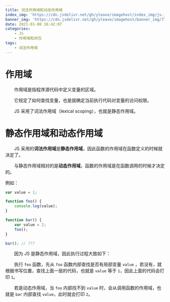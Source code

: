 ```yaml
---
title: 词法作用域和动态作用域
index_img: 'https://cdn.jsdelivr.net/gh/yleave/imagehost/index_img/js.jpg'
banner_img: 'https://cdn.jsdelivr.net/gh/yleave/imagehost/banner_img/71.jpg'
date: 2021-01-08 16:42:07
categories:
    - JS
    - 作用域和闭包
tags:
    - 词法作用域
---
```




# 作用域

&emsp;&emsp;作用域是指程序源代码中定义变量的区域。

&emsp;&emsp;它规定了如何查找变量，也是就确定当前执行代码对变量的访问权限。

&emsp;&emsp;JS 采用了词法作用域（lexical scoping），也就是静态作用域。

# 静态作用域和动态作用域

&emsp;&emsp;JS 采用的**词法作用域**是**静态作用域**，因此函数的作用域在函数定义的时候就决定了。

&emsp;&emsp;与静态作用域相对的是**动态作用域**，函数的作用域是在函数调用的时候才决定的。

例如：

```js
var value = 1;

function foo() {
    console.log(value);
}

function bar() {
    var value = 2;
    foo();
}

bar(); // ???
```

&emsp;&emsp;因为 JS 是静态作用域，因此执行过程大致如下：

&emsp;&emsp;执行 `foo` 函数，先从 `foo` 函数内部查找是否有局部变量 `value` ，若没有，就根据书写位置，查找上面一层的代码，也就是 `value` 等于 `1`，因此上面的代码会打印 `1`。



&emsp;&emsp;若是动态作用域，当 `foo` 内部找不到 `value` 时，会从调用函数的作用域，也就是 `bar` 内部查找 `value`，此时就会打印 `2`。

